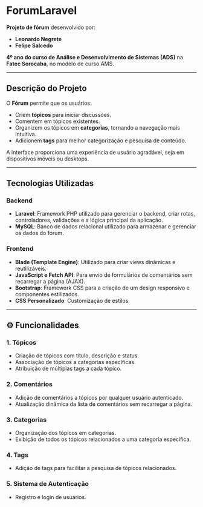 # ForumLaravel

**Projeto de fórum** desenvolvido por:

- **Leonardo Negrete**
- **Felipe Salcedo**

**4º ano do curso de Análise e Desenvolvimento de Sistemas (ADS)** na **Fatec Sorocaba**, no modelo de curso AMS. 

---

## Descrição do Projeto

O **Fórum** permite que os usuários:

- Criem **tópicos** para iniciar discussões.
- Comentem em tópicos existentes.
- Organizem os tópicos em **categorias**, tornando a navegação mais intuitiva.
- Adicionem **tags** para melhor categorização e pesquisa de conteúdo.

A interface proporciona uma experiência de usuário agradável, seja em dispositivos móveis ou desktops.

---

## Tecnologias Utilizadas

### **Backend**
- **Laravel**: Framework PHP utilizado para gerenciar o backend, criar rotas, controladores, validações e a lógica principal da aplicação.
- **MySQL**: Banco de dados relacional utilizado para armazenar e gerenciar os dados do fórum.

### **Frontend**
- **Blade (Template Engine)**: Utilizado para criar views dinâmicas e reutilizáveis.
- **JavaScript e Fetch API**: Para envio de formulários de comentários sem recarregar a página (AJAX).
- **Bootstrap**: Framework CSS para a criação de um design responsivo e componentes estilizados.
- **CSS Personalizado**: Customização de estilos.

---

## ⚙️ Funcionalidades

### **1. Tópicos**
- Criação de tópicos com título, descrição e status.
- Associação de tópicos a categorias específicas.
- Atribuição de múltiplas tags a cada tópico.

### **2. Comentários**
- Adição de comentários a tópicos por qualquer usuário autenticado.
- Atualização dinâmica da lista de comentários sem recarregar a página.

### **3. Categorias**
- Organização dos tópicos em categorias.
- Exibição de todos os tópicos relacionados a uma categoria específica.

### **4. Tags**
- Adição de tags para facilitar a pesquisa de tópicos relacionados.

### **5. Sistema de Autenticação**
- Registro e login de usuários.
